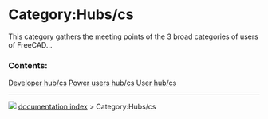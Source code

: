 # Category:Hubs/cs
This category gathers the meeting points of the 3 broad categories of users of FreeCAD\...

### Contents:

    
  [Developer hub/cs](Developer_hub/cs.md)   [Power users hub/cs](Power_users_hub/cs.md)   [User hub/cs](User_hub/cs.md)



---
![](images/Right_arrow.png) [documentation index](../README.md) > Category:Hubs/cs
